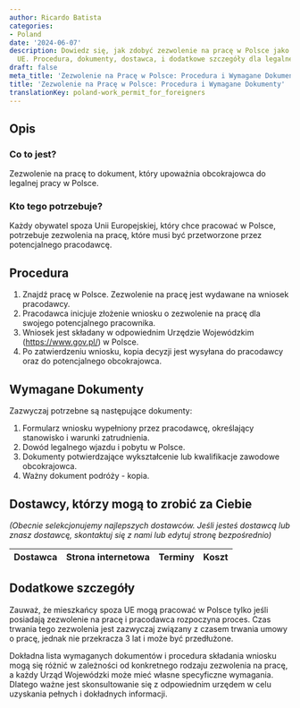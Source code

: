 ```yaml
---
author: Ricardo Batista
categories:
- Poland
date: '2024-06-07'
description: Dowiedz się, jak zdobyć zezwolenie na pracę w Polsce jako obywatel spoza
  UE. Procedura, dokumenty, dostawca, i dodatkowe szczegóły dla legalnej pracy w Polsce.
draft: false
meta_title: 'Zezwolenie na Pracę w Polsce: Procedura i Wymagane Dokumenty'
title: 'Zezwolenie na Pracę w Polsce: Procedura i Wymagane Dokumenty'
translationKey: poland-work_permit_for_foreigners
---
```



## Opis
### Co to jest?
Zezwolenie na pracę to dokument, który upoważnia obcokrajowca do legalnej pracy w Polsce.
### Kto tego potrzebuje?
Każdy obywatel spoza Unii Europejskiej, który chce pracować w Polsce, potrzebuje zezwolenia na pracę, które musi być przetworzone przez potencjalnego pracodawcę.

## Procedura
1. Znajdź pracę w Polsce. Zezwolenie na pracę jest wydawane na wniosek pracodawcy.
2. Pracodawca inicjuje złożenie wniosku o zezwolenie na pracę dla swojego potencjalnego pracownika.
3. Wniosek jest składany w odpowiednim Urzędzie Wojewódzkim (https://www.gov.pl/) w Polsce.
4. Po zatwierdzeniu wniosku, kopia decyzji jest wysyłana do pracodawcy oraz do potencjalnego obcokrajowca.

## Wymagane Dokumenty
Zazwyczaj potrzebne są następujące dokumenty:

1. Formularz wniosku wypełniony przez pracodawcę, określający stanowisko i warunki zatrudnienia.
2. Dowód legalnego wjazdu i pobytu w Polsce.
3. Dokumenty potwierdzające wykształcenie lub kwalifikacje zawodowe obcokrajowca.
4. Ważny dokument podróży - kopia.

## Dostawcy, którzy mogą to zrobić za Ciebie

_(Obecnie selekcjonujemy najlepszych dostawców. Jeśli jesteś dostawcą lub znasz dostawcę, skontaktuj się z nami lub edytuj stronę bezpośrednio)_

| Dostawca        |     Strona internetowa  |     Terminy     |       Koszt      |
| --------------- | --------------- |  :-------------: | :-------------: |

## Dodatkowe szczegóły
Zauważ, że mieszkańcy spoza UE mogą pracować w Polsce tylko jeśli posiadają zezwolenie na pracę i pracodawca rozpoczyna proces. Czas trwania tego zezwolenia jest zazwyczaj związany z czasem trwania umowy o pracę, jednak nie przekracza 3 lat i może być przedłużone. 

Dokładna lista wymaganych dokumentów i procedura składania wniosku mogą się różnić w zależności od konkretnego rodzaju zezwolenia na pracę, a każdy Urząd Wojewódzki może mieć własne specyficzne wymagania. Dlatego ważne jest skonsultowanie się z odpowiednim urzędem w celu uzyskania pełnych i dokładnych informacji.